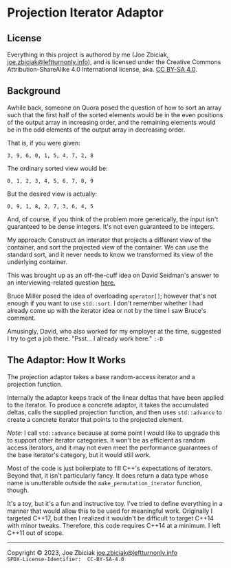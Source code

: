 # Projection Iterator Adaptor

## License

Everything in this project is authored by me (Joe Zbiciak,
joe.zbiciak@leftturnonly.info), and is licensed under the Creative Commons
Attribution-ShareAlike 4.0 International license, aka.
[CC BY-SA 4.0](https://creativecommons.org/licenses/by-sa/4.0/).

## Background

Awhile back, someone on Quora posed the question of how to sort an array
such that the first half of the sorted elements would be in the even
positions of the output array in increasing order, and the remaining elements
would be in the odd elements of the output array in decreasing order.

That is, if you were given:

```
3, 9, 6, 0, 1, 5, 4, 7, 2, 8
```

The ordinary sorted view would be:

```
0, 1, 2, 3, 4, 5, 6, 7, 8, 9
```

But the desired view is actually:

```
0, 9, 1, 8, 2, 7, 3, 6, 4, 5
```

And, of course, if you think of the problem more generically, the input isn't
guaranteed to be dense integers.  It's not even guaranteed to be integers.

My approach: Construct an interator that projects a different view of the
container, and sort the projected view of the container.  We can use the
standard sort, and it never needs to know we transformed its view of the
underlying container.

This was brought up as an off-the-cuff idea on David Seidman's answer to an
interviewing-related question [here.](https://www.quora.com/What-are-some-signs-right-away-that-the-software-engineering-candidate-youre-interviewing-at-a-company-like-Google-Microsoft-and-Facebook-wont-make-it/answer/David-SeidmanA)

Bruce Miller posed the idea of overloading `operator[]`; however that's not
enough if you want to use `std::sort`.  I don't remember whether I had already
come up with the iterator idea or not by the time I saw Bruce's comment.

Amusingly, David, who also worked for my employer at the time, suggested I try
to get a job there.  "Psst... I already work here."  `:-D`

## The Adaptor: How It Works

The projection adaptor takes a base random-access iterator and a projection
function.

Internally the adaptor keeps track of the linear deltas that have been applied
to the iterator. To produce a concrete adaptor, it takes the accumulated deltas,
calls the supplied projection function, and then uses `std::advance` to create
a concrete iterator that points to the projected element.

_Note:_ I call `std::advance` because at some point I would like to upgrade
this to support other iterator categories.  It won't be as efficient as random
access iterators, and it may not even meet the performance guarantees of the
base iterator's category, but it would still _work._

Most of the code is just boilerplate to fill C++'s expectations of iterators.
Beyond that, it isn't particularly fancy.  It does return a data type whose
name is unutterable outside the `make_permutation_iterator` function, though.

It's a toy, but it's a fun and instructive toy.  I've tried to define
everything in a manner that would allow this to be used for meaningful work.
Originally I targeted C++17, but then I realized it wouldn't be difficult to
target C++14 with minor tweaks.  Therefore, this code requires C++14 at a
minimum.  I left C++11 out of scope.

____

Copyright © 2023, Joe Zbiciak <joe.zbiciak@leftturnonly.info>  
`SPDX-License-Identifier:  CC-BY-SA-4.0`

